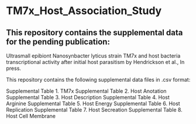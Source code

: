 # TM7x_Host_Association_Study

## This repository contains the supplemental data for the pending publication:
Ultrasmall epibiont Nanosynbacter lyticus strain TM7x and host bacteria transcriptional activity after initial host parasitism by Hendrickson et al., In press.

This repository contains the following supplemental data files in .csv format:

Supplemental Table 1. TM7x
Supplemental Table 2. Host Anotation
Supplemental Table 3. Host Description 
Supplemental Table 4. Host Arginine
Supplemental Table 5. Host Energy 
Supplemental Table 6. Host Replication
Supplemental Table 7. Host Secreation 
Supplemental Table 8. Host Cell Membrane

